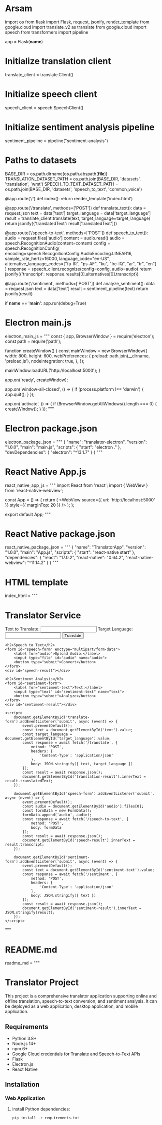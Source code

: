 # Arsam
import os
from flask import Flask, request, jsonify, render_template
from google.cloud import translate_v2 as translate
from google.cloud import speech
from transformers import pipeline

app = Flask(__name__)

# Initialize translation client
translate_client = translate.Client()

# Initialize speech client
speech_client = speech.SpeechClient()

# Initialize sentiment analysis pipeline
sentiment_pipeline = pipeline("sentiment-analysis")

# Paths to datasets
BASE_DIR = os.path.dirname(os.path.abspath(__file__))
TRANSLATION_DATASET_PATH = os.path.join(BASE_DIR, 'datasets', 'translation', 'wmt')
SPEECH_TO_TEXT_DATASET_PATH = os.path.join(BASE_DIR, 'datasets', 'speech_to_text', 'common_voice')

@app.route('/')
def index():
    return render_template('index.html')

@app.route('/translate', methods=['POST'])
def translate_text():
    data = request.json
    text = data['text']
    target_language = data['target_language']
    result = translate_client.translate(text, target_language=target_language)
    return jsonify({'translatedText': result['translatedText']})

@app.route('/speech-to-text', methods=['POST'])
def speech_to_text():
    audio = request.files['audio']
    content = audio.read()
    audio = speech.RecognitionAudio(content=content)
    config = speech.RecognitionConfig(
        encoding=speech.RecognitionConfig.AudioEncoding.LINEAR16,
        sample_rate_hertz=16000,
        language_code="en-US",
        alternative_language_codes=["fa-IR", "ps-AF", "ku", "lrc-IQ", "ar", "tr", "en"]
    )
    response = speech_client.recognize(config=config, audio=audio)
    return jsonify({'transcript': response.results[0].alternatives[0].transcript})

@app.route('/sentiment', methods=['POST'])
def analyze_sentiment():
    data = request.json
    text = data['text']
    result = sentiment_pipeline(text)
    return jsonify(result)

if __name__ == '__main__':
    app.run(debug=True)

# Electron main.js
electron_main_js = """
const { app, BrowserWindow } = require('electron');
const path = require('path');

function createWindow() {
  const mainWindow = new BrowserWindow({
    width: 800,
    height: 600,
    webPreferences: {
      preload: path.join(__dirname, 'preload.js'),
      nodeIntegration: true,
    },
  });

  mainWindow.loadURL('http://localhost:5000');
}

app.on('ready', createWindow);

app.on('window-all-closed', () => {
  if (process.platform !== 'darwin') {
    app.quit();
  }
});

app.on('activate', () => {
  if (BrowserWindow.getAllWindows().length === 0) {
    createWindow();
  }
});
"""

# Electron package.json
electron_package_json = """
{
  "name": "translator-electron",
  "version": "1.0.0",
  "main": "main.js",
  "scripts": {
    "start": "electron ."
  },
  "devDependencies": {
    "electron": "^13.1.7"
  }
}
"""

# React Native App.js
react_native_app_js = """
import React from 'react';
import { WebView } from 'react-native-webview';

const App = () => {
  return (
    <WebView source={{ uri: 'http://localhost:5000' }} style={{ marginTop: 20 }} />
  );
};

export default App;
"""

# React Native package.json
react_native_package_json = """
{
  "name": "TranslatorApp",
  "version": "1.0.0",
  "main": "App.js",
  "scripts": {
    "start": "react-native start"
  },
  "dependencies": {
    "react": "17.0.2",
    "react-native": "0.64.2",
    "react-native-webview": "^11.14.2"
  }
}
"""

# HTML template
index_html = """
<!DOCTYPE html>
<html lang="en">
<head>
    <meta charset="UTF-8">
    <meta name="viewport" content="width=device-width, initial-scale=1.0">
    <title>Translator</title>
</head>
<body>
    <h1>Translator Service</h1>
    <form id="translate-form">
        <label for="text">Text to Translate:</label>
        <input type="text" id="text" name="text">
        <label for="target_language">Target Language:</label>
        <input type="text" id="target_language" name="target_language">
        <button type="submit">Translate</button>
    </form>
    <div id="translation-result"></div>

    <h2>Speech to Text</h2>
    <form id="speech-form" enctype="multipart/form-data">
        <label for="audio">Upload Audio:</label>
        <input type="file" id="audio" name="audio">
        <button type="submit">Convert</button>
    </form>
    <div id="speech-result"></div>

    <h2>Sentiment Analysis</h2>
    <form id="sentiment-form">
        <label for="sentiment-text">Text:</label>
        <input type="text" id="sentiment-text" name="text">
        <button type="submit">Analyze</button>
    </form>
    <div id="sentiment-result"></div>

    <script>
        document.getElementById('translate-form').addEventListener('submit', async (event) => {
            event.preventDefault();
            const text = document.getElementById('text').value;
            const target_language = document.getElementById('target_language').value;
            const response = await fetch('/translate', {
                method: 'POST',
                headers: {
                    'Content-Type': 'application/json'
                },
                body: JSON.stringify({ text, target_language })
            });
            const result = await response.json();
            document.getElementById('translation-result').innerText = result.translatedText;
        });

        document.getElementById('speech-form').addEventListener('submit', async (event) => {
            event.preventDefault();
            const audio = document.getElementById('audio').files[0];
            const formData = new FormData();
            formData.append('audio', audio);
            const response = await fetch('/speech-to-text', {
                method: 'POST',
                body: formData
            });
            const result = await response.json();
            document.getElementById('speech-result').innerText = result.transcript;
        });

        document.getElementById('sentiment-form').addEventListener('submit', async (event) => {
            event.preventDefault();
            const text = document.getElementById('sentiment-text').value;
            const response = await fetch('/sentiment', {
                method: 'POST',
                headers: {
                    'Content-Type': 'application/json'
                },
                body: JSON.stringify({ text })
            });
            const result = await response.json();
            document.getElementById('sentiment-result').innerText = JSON.stringify(result);
        });
    </script>
</body>
</html>
"""

# README.md
readme_md = """
# Translator Project

This project is a comprehensive translator application supporting online and offline translation, speech-to-text conversion, and sentiment analysis. It can be deployed as a web application, desktop application, and mobile application.

## Requirements

- Python 3.8+
- Node.js 14+
- npm 6+
- Google Cloud credentials for Translate and Speech-to-Text APIs
- Flask
- Electron.js
- React Native

## Installation

### Web Application

1. Install Python dependencies:
   ```sh
   pip install -r requirements.txt